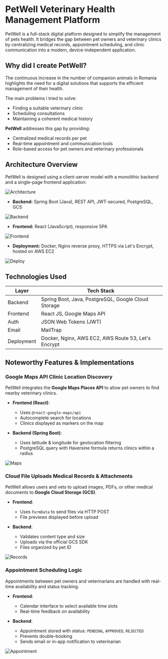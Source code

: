 # PetWell Veterinary Health Management Platform

PetWell is a full-stack digital platform designed to simplify the management of pets health. It bridges the gap between pet owners and veterinary clinics by centralizing medical records, appointment scheduling, and clinic communication into a modern, device-independent application.


## Why did I create PetWell?

The continuous increase in the number of companion animals in Romania highlights the need for a digital solutions that supports the efficient management of their health.

The main problems i tried to solve:

- Finding a suitable veterinary clinic  
- Scheduling consultations  
- Maintaining a coherent medical history

**PetWell** addresses this gap by providing:

- Centralized medical records per pet  
- Real-time appointment and communication tools  
- Role-based access for pet owners and veterinary professionals  

## Architecture Overview

PetWell is designed using a client-server model with a monolithic backend and a single-page frontend application:

![Architecture ](./images/architecture.png)

- **Backend:** Spring Boot (Java), REST API, JWT-secured, PostgreSQL, GCS

![Backend](/images/backend.jpeg)

- **Frontend:** React (JavaScript), responsive SPA

![Frontend](./images/frontend.jpeg)

- **Deployment:** Docker, Nginx reverse proxy, HTTPS via Let's Encrypt, hosted on AWS EC2

![Deploy](./images/deploy.png)



## Technologies Used

| Layer      | Tech Stack |
|------------|------------|
| Backend    | Spring Boot, Java, PostgreSQL, Google Cloud Storage |
| Frontend   | React JS, Google Maps API |
| Auth       | JSON Web Tokens (JWT) |
| Email      | MailTrap |
| Deployment | Docker, Nginx, AWS EC2, AWS Route 53, Let's Encrypt |



## Noteworthy Features & Implementations

### Google Maps API Clinic Location Discovery

PetWell integrates the **Google Maps Places API** to allow pet owners to find nearby veterinary clinics.

- **Frontend (React)**:
  - Uses `@react-google-maps/api`
  - Autocomplete search for locations
  - Clinics displayed as markers on the map

- **Backend (Spring Boot)**:
  - Uses latitude & longitude for geolocation filtering
  - PostgreSQL query with Haversine formula returns clinics within a radius

![Maps](./images/maps.JPG)


### Cloud File Uploads Medical Records & Attachments

PetWell allows users and vets to upload images, PDFs, or other medical documents to **Google Cloud Storage (GCS)**.

- **Frontend**:
  - Uses `FormData` to send files via HTTP POST
  - File previews displayed before upload

- **Backend**:
  - Validates content type and size
  - Uploads via the official GCS SDK
  - Files organized by pet ID


![Records](./images/records.jpg)


### Appointment Scheduling Logic

Appointments between pet owners and veterinarians are handled with real-time availability and status tracking.

- **Frontend**:
  - Calendar interface to select available time slots
  - Real-time feedback on availability

- **Backend**:
  - Appointment stored with status: `PENDING`, `APPROVED`, `REJECTED`
  - Prevents double-booking
  - Sends email or in-app notification to veterinarian

![Appointment](./images/appointment.jpg)

